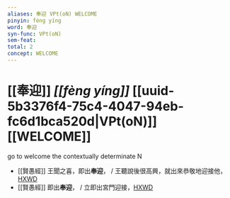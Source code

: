 ```yaml
---
aliases: 奉迎 VPt(oN) WELCOME
pinyin: fèng yíng
word: 奉迎
syn-func: VPt(oN)
sem-feat: 
total: 2
concept: WELCOME 
---
```

# [[奉迎]] *[[fèng yíng]]*  [[uuid-5b3376f4-75c4-4047-94eb-fc6d1bca520d|VPt(oN)]] [[WELCOME]]
go to welcome the contextually determinate N
 - [[賢愚經]] 王聞之喜，即出**奉迎**， / 王聽說後很高興，就出來恭敬地迎接他，[HXWD](https://hxwd.org/textview.html?location=KR6b0059_T_001-0349c.10)
 - [[賢愚經]] 即出**奉迎**， / 立即出宮門迎接，[HXWD](https://hxwd.org/textview.html?location=KR6b0059_T_001-0350c.47)